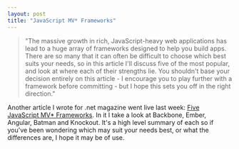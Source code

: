 ```yaml
---
layout: post
title: "JavaScript MV* Frameworks"
---
```


> "The massive growth in rich, JavaScript-heavy web applications has lead to a huge array of frameworks designed to help you build apps. There are so many that it can often be difficult to choose which best suits your needs, so in this article I'll discuss five of the most popular, and look at where each of their strengths lie. You shouldn't base your decision entirely on this article - I encourage you to play further with a framework before committing - but I hope this sets you off in the right direction."

Another article I wrote for .net magazine went live last week: [Five JavaScript MV\* Frameworks](http://www.netmagazine.com/features/essential-javascript-top-five-mvc-frameworks). In it I take a look at Backbone, Ember, Angular, Batman and Knockout. It's a high level summary of each so if you've been wondering which may suit your needs best, or what the differences are, I hope it may be of use.
